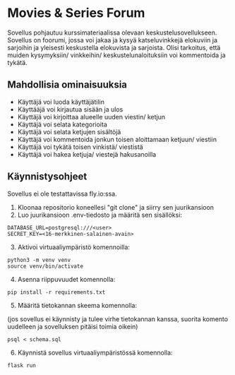 # Movies & Series Forum


Sovellus pohjautuu kurssimateriaalissa olevaan keskustelusovellukseen. Sovellus on foorumi, jossa voi jakaa ja kysyä katseluvinkkejä elokuviin ja sarjoihin ja yleisesti keskustella elokuvista ja sarjoista. Olisi tarkoitus, että muiden kysymyksiin/ vinkkeihin/ keskustelunaloituksiin voi kommentoida ja tykätä.


## Mahdollisia ominaisuuksia
- Käyttäjä voi luoda käyttäjätilin
- Käyttääjä voi kirjautua sisään ja ulos
- Käyttäjä voi kirjoittaa alueelle uuden viestin/ ketjun
- Käyttäjä voi selata kategorioita
- Käyttäjä voi selata ketjujen sisältöjä
- Käyttäjä voi kommentoida jonkun toisen aloittamaan ketjuun/ viestiin
- Käyttäjä voi tykätä toisen vinkistä/ viestistä
- Käyttäjä voi hakea ketjuja/ viestejä hakusanoilla


## Käynnistysohjeet
Sovellus ei ole testattavissa fly.io:ssa.

1. Kloonaa repositorio koneellesi "git clone" ja siirry sen juurikansioon
2. Luo juurikansioon .env-tiedosto ja määritä sen sisällöksi:
```
DATABASE_URL=postgresql:///<user>
SECRET_KEY=<16-merkkinen-salainen-avain>
```
3. Aktivoi virtuaaliympäristö komennoilla:
```
python3 -m venv venv
source venv/bin/activate
```
4. Asenna riippuvuudet komennolla:
```
pip install -r requirements.txt
```
5. Määritä tietokannan skeema komennolla:

(jos sovellus ei käynnisty ja tulee virhe tietokannan kanssa, suorita komento uudelleen ja sovelluksen pitäisi toimia oikein)
```
psql < schema.sql
```
6. Käynnistä sovellus virtuaaliympäristössä komennolla:
```
flask run
```
